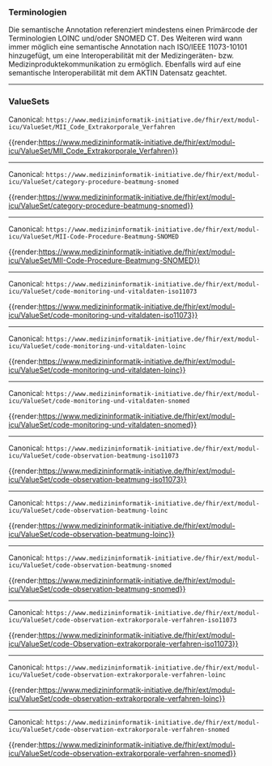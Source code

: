 ### Terminologien

Die semantische Annotation referenziert mindestens einen Primärcode der Terminologien LOINC und/oder SNOMED CT. Des Weiteren wird wann immer möglich eine semantische Annotation nach ISO/IEEE 11073-10101 hinzugefügt, um eine Interoperabilität mit der Medizingeräten- bzw. Medizinproduktekommunikation zu ermöglich. Ebenfalls wird auf eine semantische Interoperabilität mit dem AKTIN Datensatz geachtet. 

----

### ValueSets

Canonical: ```https://www.medizininformatik-initiative.de/fhir/ext/modul-icu/ValueSet/MII_Code_Extrakorporale_Verfahren```

{{render:https://www.medizininformatik-initiative.de/fhir/ext/modul-icu/ValueSet/MII_Code_Extrakorporale_Verfahren}}

----

Canonical: ```https://www.medizininformatik-initiative.de/fhir/ext/modul-icu/ValueSet/category-procedure-beatmung-snomed```

{{render:https://www.medizininformatik-initiative.de/fhir/ext/modul-icu/ValueSet/category-procedure-beatmung-snomed}}

----

Canonical: ```https://www.medizininformatik-initiative.de/fhir/ext/modul-icu/ValueSet/MII-Code-Procedure-Beatmung-SNOMED```

{{render:https://www.medizininformatik-initiative.de/fhir/ext/modul-icu/ValueSet/MII-Code-Procedure-Beatmung-SNOMED}}

----

Canonical: ```https://www.medizininformatik-initiative.de/fhir/ext/modul-icu/ValueSet/code-monitoring-und-vitaldaten-iso11073```

{{render:https://www.medizininformatik-initiative.de/fhir/ext/modul-icu/ValueSet/code-monitoring-und-vitaldaten-iso11073}}

----

Canonical: ```https://www.medizininformatik-initiative.de/fhir/ext/modul-icu/ValueSet/code-monitoring-und-vitaldaten-loinc```

{{render:https://www.medizininformatik-initiative.de/fhir/ext/modul-icu/ValueSet/code-monitoring-und-vitaldaten-loinc}}

----

Canonical: ```https://www.medizininformatik-initiative.de/fhir/ext/modul-icu/ValueSet/code-monitoring-und-vitaldaten-snomed```

{{render:https://www.medizininformatik-initiative.de/fhir/ext/modul-icu/ValueSet/code-monitoring-und-vitaldaten-snomed}}

----

Canonical: ```https://www.medizininformatik-initiative.de/fhir/ext/modul-icu/ValueSet/code-observation-beatmung-iso11073```

{{render:https://www.medizininformatik-initiative.de/fhir/ext/modul-icu/ValueSet/code-observation-beatmung-iso11073}}

----

Canonical: ```https://www.medizininformatik-initiative.de/fhir/ext/modul-icu/ValueSet/code-observation-beatmung-loinc```

{{render:https://www.medizininformatik-initiative.de/fhir/ext/modul-icu/ValueSet/code-observation-beatmung-loinc}}

----

Canonical: ```https://www.medizininformatik-initiative.de/fhir/ext/modul-icu/ValueSet/code-observation-beatmung-snomed```

{{render:https://www.medizininformatik-initiative.de/fhir/ext/modul-icu/ValueSet/code-observation-beatmung-snomed}}

----

Canonical: ```https://www.medizininformatik-initiative.de/fhir/ext/modul-icu/ValueSet/code-observation-extrakorporale-verfahren-iso11073```

{{render:https://www.medizininformatik-initiative.de/fhir/ext/modul-icu/ValueSet/code-Observation-extrakorporale-verfahren-iso11073}}

----

Canonical: ```https://www.medizininformatik-initiative.de/fhir/ext/modul-icu/ValueSet/code-observation-extrakorporale-verfahren-loinc```

{{render:https://www.medizininformatik-initiative.de/fhir/ext/modul-icu/ValueSet/code-observation-extrakorporale-verfahren-loinc}}

----

Canonical: ```https://www.medizininformatik-initiative.de/fhir/ext/modul-icu/ValueSet/code-observation-extrakorporale-verfahren-snomed```

{{render:https://www.medizininformatik-initiative.de/fhir/ext/modul-icu/ValueSet/code-observation-extrakorporale-verfahren-snomed}}


